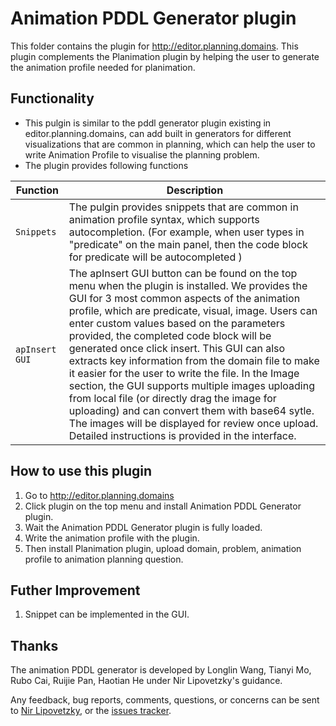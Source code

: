 # Animation PDDL Generator plugin

This folder contains the plugin for http://editor.planning.domains.
This plugin complements the Planimation plugin by helping the user to generate the animation profile needed for planimation.

## Functionality
 - This pulgin is similar to the pddl generator plugin existing in editor.planning.domains, can add built in generators for different visualizations that are common in planning, which can help the user to write Animation Profile to visualise the planning problem. 
 - The plugin provides following functions
 
Function | Description
------------ | -------------
`Snippets` | The pulgin provides snippets that are common in animation profile syntax, which supports autocompletion. (For example, when user types in "predicate" on the main panel, then the code block for predicate will be autocompleted )
`apInsert GUI` | The apInsert GUI button can be found on the top menu when the plugin is installed. We provides the GUI for 3 most common aspects of the animation profile, which are predicate, visual, image. Users can enter custom values based on the parameters provided, the completed code block will be generated once click insert. This GUI can also extracts key information from the domain file to make it easier for the user to write the file. In the Image section, the GUI supports multiple images uploading from local file (or directly drag the image for uploading) and can convert them with base64 sytle. The images will be displayed for review once upload. Detailed instructions is provided in the interface.


## How to use this plugin

1. Go to http://editor.planning.domains
2. Click plugin on the top menu and install Animation PDDL Generator plugin.
3. Wait the Animation PDDL Generator plugin is fully loaded.
4. Write the animation profile with the plugin.
5. Then install Planimation plugin, upload domain, problem, animation profile to animation planning question.

## Futher Improvement 
1. Snippet can be implemented in the GUI.

## Thanks

The animation PDDL generator is developed by Longlin Wang, Tianyi Mo, Rubo Cai, Ruijie Pan, Haotian He under Nir Lipovetzky's guidance.

Any feedback, bug reports, comments, questions, or concerns can be sent to [Nir Lipovetzky], or the [issues tracker](https://github.com/planimation/plugins/issues).

[Nir Lipovetzky]:<mailto:nir.lipovetzky@unimelb.edu.au>
